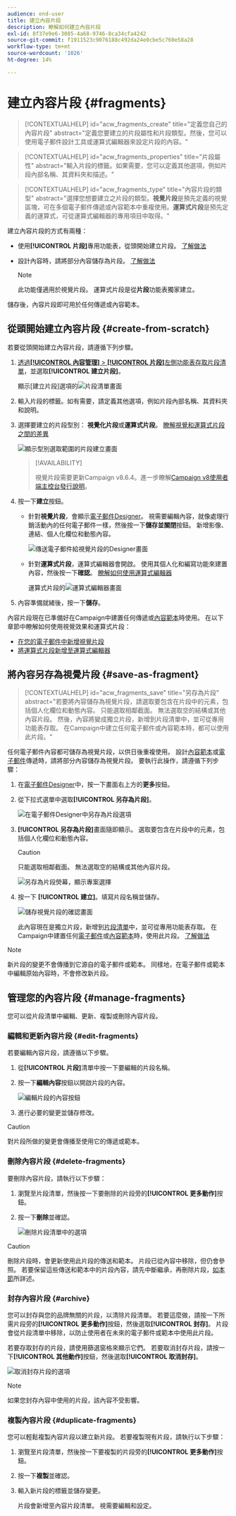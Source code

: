 ```yaml
---
audience: end-user
title: 建立內容片段
description: 瞭解如何建立內容片段
exl-id: 8f37e9e6-3085-4a68-9746-8ca34cfa4242
source-git-commit: f1911523c9076188c492da24e0cbe5c760e58a28
workflow-type: tm+mt
source-wordcount: '1026'
ht-degree: 14%

---
```


# 建立內容片段 {#fragments}

>[!CONTEXTUALHELP]
>id="acw_fragments_create"
>title="定義您自己的內容片段"
>abstract="定義您要建立的片段屬性和片段類型。然後，您可以使用電子郵件設計工具或運算式編輯器來設定片段的內容。"

<!-- pas vu dans l'UI-->

>[!CONTEXTUALHELP]
>id="acw_fragments_properties"
>title="片段屬性"
>abstract="輸入片段的標籤。如果需要，您可以定義其他選項，例如片段內部名稱、其資料夾和描述。"

>[!CONTEXTUALHELP]
>id="acw_fragments_type"
>title="內容片段的類型"
>abstract="選擇您想要建立之片段的類型。**視覺片段**&#x200B;是預先定義的視覺區塊，可在多個電子郵件傳遞或內容範本中重複使用。**運算式片段**&#x200B;是預先定義的運算式，可從運算式編輯器的專用項目中取得。"

建立內容片段的方式有兩種：

* 使用&#x200B;**[!UICONTROL 片段]**&#x200B;專用功能表，從頭開始建立片段。 [了解做法](#create-from-scratch)
* 設計內容時，請將部分內容儲存為片段。 [了解做法](#save-as-fragment)

  >[!NOTE]
  >
  >此功能僅適用於視覺片段。 運算式片段是從&#x200B;**片段**&#x200B;功能表獨家建立。

儲存後，內容片段即可用於任何傳遞或內容範本。

## 從頭開始建立內容片段 {#create-from-scratch}

若要從頭開始建立內容片段，請遵循下列步驟。

1. [透過&#x200B;**[!UICONTROL 內容管理]** > **[!UICONTROL 片段]**&#x200B;左側功能表存取片段清單](#access-manage-fragments)，並選取&#x200B;**[!UICONTROL 建立片段]**。

   顯示[建立片段]選項的![片段清單畫面](assets/fragments-list.png)

1. 輸入片段的標籤。如有需要，請定義其他選項，例如片段內部名稱、其資料夾和說明。

1. 選擇要建立的片段型別： **視覺化片段**&#x200B;或&#x200B;**運算式片段**。 [瞭解視覺和運算式片段之間的差異](fragments.md)

   ![顯示型別選取範圍的片段建立畫面](assets/fragment-create.png)

   >[!AVAILABILITY]
   >
   >視覺片段需要更新Campaign v8.6.4。進一步瞭解[Campaign v8使用者端主控台發行說明](https://experienceleague.adobe.com/zh-hant/docs/campaign/campaign-v8/releases/release-notes)。

1. 按一下&#x200B;**建立**&#x200B;按鈕。

   * 針對&#x200B;**視覺片段**，會顯示[電子郵件Designer](../email/get-started-email-designer.md)。 視需要編輯內容，就像處理行銷活動內的任何電子郵件一樣，然後按一下&#x200B;**儲存並關閉**&#x200B;按鈕。 新增影像、連結、個人化欄位和動態內容。

     ![傳送電子郵件給視覺片段的Designer畫面](assets/fragment-designer.png)

   * 針對&#x200B;**運算式片段**，運算式編輯器會開啟。 使用其個人化和編寫功能來建置內容，然後按一下&#x200B;**確認**。 [瞭解如何使用運算式編輯器](../personalization/personalize.md)

     運算式片段的![運算式編輯器畫面](assets/fragment-expression.png)

1. 內容準備就緒後，按一下&#x200B;**儲存**。

內容片段現在已準備好在Campaign中建置任何傳遞或[內容範本](../email/use-email-templates.md)時使用。 在以下章節中瞭解如何使用視覺效果和運算式片段：
* [在您的電子郵件中新增視覺片段](use-visual-fragments.md)
* [將運算式片段新增至運算式編輯器](use-expression-fragments.md)

## 將內容另存為視覺片段 {#save-as-fragment}

>[!CONTEXTUALHELP]
>id="acw_fragments_save"
>title="另存為片段"
>abstract="若要將內容儲存為視覺片段，請選取要包含在片段中的元素，包括個人化欄位和動態內容。 只能選取相鄰截面。 無法選取空的結構或其他內容片段。 然後，內容將變成獨立片段，新增到片段清單中，並可從專用功能表存取。 在Campaign中建立任何電子郵件或內容範本時，都可以使用此片段。"

<!--pas vu dans l'UI-->

任何電子郵件內容都可儲存為視覺片段，以供日後重複使用。 設計[內容範本](../email/use-email-templates.md)或[電子郵件](../email/get-started-email-designer.md)傳遞時，請將部分內容儲存為視覺片段。 要執行此操作，請遵循下列步驟：

1. 在[電子郵件Designer](../email/get-started-email-designer.md)中，按一下畫面右上方的&#x200B;**更多**&#x200B;按鈕。

1. 從下拉式選單中選取&#x200B;**[!UICONTROL 另存為片段]**。

   ![在電子郵件Designer中另存為片段選項](assets/fragment-save-as.png)

1. **[!UICONTROL 另存為片段]**&#x200B;畫面隨即顯示。 選取要包含在片段中的元素，包括個人化欄位和動態內容。

   >[!CAUTION]
   >
   >只能選取相鄰截面。 無法選取空的結構或其他內容片段。

   ![另存為片段熒幕，顯示專案選擇](assets/fragment-save-as-screen.png)

1. 按一下 **[!UICONTROL 建立]**。填寫片段名稱並儲存。

   ![儲存視覺片段的確認畫面](assets/fragment-save-confirm.png)

   此內容現在是獨立片段，新增到[片段清單](#manage-fragments)中，並可從專用功能表存取。 在Campaign中建置任何[電子郵件](../email/get-started-email-designer.md)或[內容範本](../email/use-email-templates.md)時，使用此片段。 [了解做法](../content/use-visual-fragments.md)

>[!NOTE]
>
>新片段的變更不會傳播到它源自的電子郵件或範本。 同樣地，在電子郵件或範本中編輯原始內容時，不會修改新片段。

## 管理您的內容片段 {#manage-fragments}

您可以從片段清單中編輯、更新、複製或刪除內容片段。

### 編輯和更新內容片段 {#edit-fragments}

若要編輯內容片段，請遵循以下步驟。

1. 從&#x200B;**[!UICONTROL 片段]**&#x200B;清單中按一下要編輯的片段名稱。
1. 按一下&#x200B;**編輯內容**&#x200B;按鈕以開啟片段的內容。

   ![編輯片段的內容按鈕](assets/fragment-edit-content.png)

1. 進行必要的變更並儲存修改。

>[!CAUTION]
>
>對片段所做的變更會傳播至使用它的傳遞或範本。

### 刪除內容片段 {#delete-fragments}

要刪除內容片段，請執行以下步驟：

1. 瀏覽至片段清單，然後按一下要刪除的片段旁的&#x200B;**[!UICONTROL 更多動作]**&#x200B;按鈕。
1. 按一下&#x200B;**刪除**&#x200B;並確認。

   ![刪除片段清單中的選項](assets/fragment-list-more-actions.png)

>[!CAUTION]
>
>刪除片段時，會更新使用此片段的傳送和範本。 片段已從內容中移除，但仍會參照。 若要保留這些傳送和範本中的片段內容，請先中斷繼承，再刪除片段，[如本節](use-visual-fragments.md#break-inheritance)所詳述。

### 封存內容片段 {#archive}

您可以封存與您的品牌無關的片段，以清除片段清單。 若要這麼做，請按一下所需片段旁的&#x200B;**[!UICONTROL 更多動作]**&#x200B;按鈕，然後選取&#x200B;**[!UICONTROL 封存]**。 片段會從片段清單中移除，以防止使用者在未來的電子郵件或範本中使用此片段。

若要存取封存的片段，請使用篩選窗格來顯示它們。 若要取消封存片段，請按一下&#x200B;**[!UICONTROL 其他動作]**&#x200B;按鈕，然後選取&#x200B;**[!UICONTROL 取消封存]**。

![取消封存片段的選項](assets/fragment-unarchive.png)

>[!NOTE]
>
>如果您封存內容中使用的片段，該內容不受影響。

### 複製內容片段 {#duplicate-fragments}

您可以輕鬆複製內容片段以建立新片段。 若要複製現有片段，請執行以下步驟：

1. 瀏覽至片段清單，然後按一下要複製的片段旁的&#x200B;**[!UICONTROL 更多動作]**&#x200B;按鈕。
1. 按一下&#x200B;**複製**&#x200B;並確認。
1. 輸入新片段的標籤並儲存變更。

   片段會新增至內容片段清單。 視需要編輯和設定。